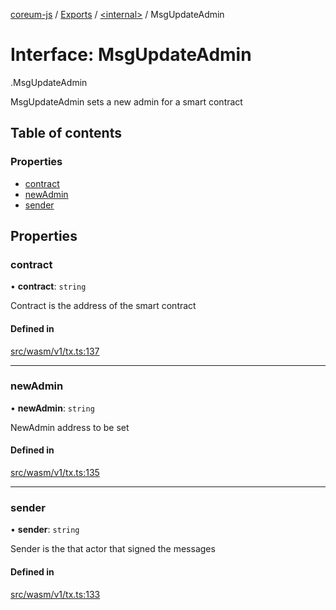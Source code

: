 [coreum-js](../README.md) / [Exports](../modules.md) / [<internal\>](../modules/internal_.md) / MsgUpdateAdmin

# Interface: MsgUpdateAdmin

[<internal>](../modules/internal_.md).MsgUpdateAdmin

MsgUpdateAdmin sets a new admin for a smart contract

## Table of contents

### Properties

- [contract](internal_.MsgUpdateAdmin.md#contract)
- [newAdmin](internal_.MsgUpdateAdmin.md#newadmin)
- [sender](internal_.MsgUpdateAdmin.md#sender)

## Properties

### contract

• **contract**: `string`

Contract is the address of the smart contract

#### Defined in

[src/wasm/v1/tx.ts:137](https://github.com/CooperFoundation/coreum-js/blob/54a22f0/src/wasm/v1/tx.ts#L137)

___

### newAdmin

• **newAdmin**: `string`

NewAdmin address to be set

#### Defined in

[src/wasm/v1/tx.ts:135](https://github.com/CooperFoundation/coreum-js/blob/54a22f0/src/wasm/v1/tx.ts#L135)

___

### sender

• **sender**: `string`

Sender is the that actor that signed the messages

#### Defined in

[src/wasm/v1/tx.ts:133](https://github.com/CooperFoundation/coreum-js/blob/54a22f0/src/wasm/v1/tx.ts#L133)
